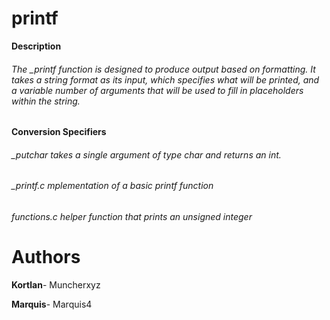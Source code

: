 # printf
**Description**
###### The _printf function is designed to produce output based on formatting. It takes a string format as its input, which specifies what will be printed, and a variable number of arguments that will be used to fill in placeholders within the string.

**Conversion Specifiers**
###### _putchar takes a single argument of type char and returns an int.
###### _printf.c mplementation of a basic printf function 
###### functions.c helper function that prints an unsigned integer

# Authors
**Kortlan**- Muncherxyz

**Marquis**- Marquis4

